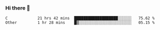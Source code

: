 ### Hi there 👋

<!--
**WShiBin/WShiBin** is a ✨ _special_ ✨ repository because its `README.md` (this file) appears on your GitHub profile.

Here are some ideas to get you started:

- 🔭 I’m currently working on ...
- 🌱 I’m currently learning ...
- 👯 I’m looking to collaborate on ...
- 🤔 I’m looking for help with ...
- 💬 Ask me about ...
- 📫 How to reach me: ...
- 😄 Pronouns: ...
- ⚡ Fun fact: ...
-->

<!--START_SECTION:waka-->

```text
C             21 hrs 42 mins  ███████████████████░░░░░░   75.62 %
Other         1 hr 28 mins    █▒░░░░░░░░░░░░░░░░░░░░░░░   05.15 %
```

<!--END_SECTION:waka-->
